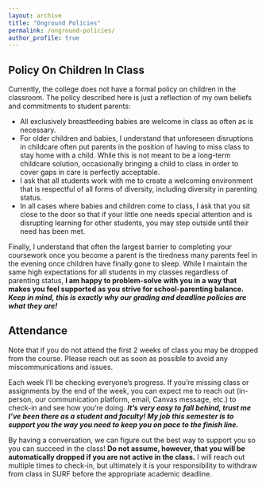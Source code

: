 ```yaml
---
layout: archive
title: "Onground Policies"
permalink: /onground-policies/
author_profile: true
---
```


## Policy On Children In Class
Currently, the college does not have a formal policy on children in the classroom. The policy described here is just a reflection of my own beliefs and commitments to student parents:
- All exclusively breastfeeding babies are welcome in class as often as is necessary.
- For older children and babies, I understand that unforeseen disruptions in childcare often put parents in the position of having to miss class to stay home with a child. While this is not meant to be a long-term childcare solution, occasionally bringing a child to class in order to cover gaps in care is perfectly acceptable.
- I ask that all students work with me to create a welcoming environment that is respectful of all forms of diversity, including diversity in parenting status.
- In all cases where babies and children come to class, I ask that you sit close to the door so that if your little one needs special attention and is disrupting learning for other students, you may step outside until their need has been met.

Finally, I understand that often the largest barrier to completing your coursework once you become a parent is the tiredness many parents feel in the evening once children have finally gone to sleep. While I maintain the same high expectations for all students in my classes regardless of parenting status, **I am happy to problem-solve with you in a way that makes you feel supported as you strive for school-parenting balance. *Keep in mind, this is exactly why our grading and deadline policies are what they are!***

## Attendance
Note that if you do not attend the first 2 weeks of class you may be dropped from the course. Please reach out as soon as possible to avoid any miscommunications and issues.

Each week I’ll be checking everyone’s progress. If you’re missing class or assignments by the end of the week, you can expect me to reach out (in-person, our communication platform, email, Canvas message, etc.) to check-in and see how you’re doing. ***It’s very easy to fall behind, trust me I’ve been there as a student and faculty! My job this semester is to support you the way you need to keep you on pace to the finish line.***

By having a conversation, we can figure out the best way to support you so you can succeed in the class! **Do not assume, however, that you will be automatically dropped if you are not active in the class.** I will reach out multiple times to check-in, but ultimately it is your responsibility to withdraw from class in SURF before the appropriate academic deadline.
